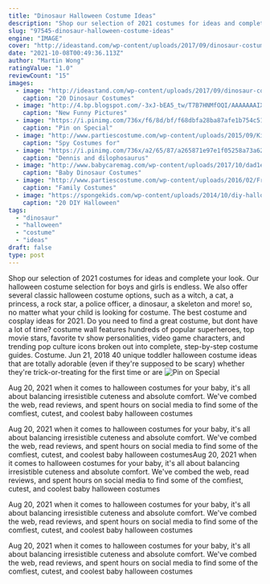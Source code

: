 ```yaml
---
title: "Dinosaur Halloween Costume Ideas"
description: "Shop our selection of 2021 costumes for ideas and complete your look.  Our halloween costume selection for boys and girls is endless. We also offer several classic halloween costume options, such as a witch, a cat, a princess, a rock star, a police officer, a dinosaur, a skeleton and more! so, no matter what your child is looking for costume"
slug: "97545-dinosaur-halloween-costume-ideas"
engine: "IMAGE"
cover: "http://ideastand.com/wp-content/uploads/2017/09/dinosaur-costume-diy/7-dinosaur-costume-diy-ideas-tutorials.jpg"
date: "2021-10-08T00:49:36.113Z"
author: "Martin Wong"
ratingValue: "1.0"
reviewCount: "15"
images:
  - image: "http://ideastand.com/wp-content/uploads/2017/09/dinosaur-costume-diy/7-dinosaur-costume-diy-ideas-tutorials.jpg"
    caption: "20 Dinosaur Costumes"
  - image: "http://4.bp.blogspot.com/-3xJ-bEA5_tw/T7B7HNMfOQI/AAAAAAAIXpY/sbOD50I59Yc/s1600/Funny+Pet+Costumes+(62).jpg"
    caption: "New Funny Pictures"
  - image: "https://i.pinimg.com/736x/f6/8d/bf/f68dbfa28ba87afe1b754c518351c11a--crocodile-makeup-crocodile-costume.jpg"
    caption: "Pin on Special"
  - image: "http://www.partiescostume.com/wp-content/uploads/2015/09/Kids-Spy-Costume-Ideas.jpg"
    caption: "Spy Costumes for"
  - image: "https://i.pinimg.com/736x/a2/65/87/a265871e97e1f05258a73a62ce2609ad--jurassic-park-mel.jpg"
    caption: "Dennis and dilophosaurus"
  - image: "http://www.babycaremag.com/wp-content/uploads/2017/10/dad1e9cec6b4edd34eda918f652ad454.jpg"
    caption: "Baby Dinosaur Costumes"
  - image: "http://www.partiescostume.com/wp-content/uploads/2016/02/Frozen-Family-Costumes.jpg"
    caption: "Family Costumes"
  - image: "https://spongekids.com/wp-content/uploads/2014/10/diy-halloween-mask-crafts/20-paperbag-mask.jpg"
    caption: "20 DIY Halloween"
tags:
  - "dinosaur"
  - "halloween"
  - "costume"
  - "ideas"
draft: false
type: post
---
```


Shop our selection of 2021 costumes for ideas and complete your look.  Our halloween costume selection for boys and girls is endless. We also offer several classic halloween costume options, such as a witch, a cat, a princess, a rock star, a police officer, a dinosaur, a skeleton and more! so, no matter what your child is looking for costume. The best costume and cosplay ideas for 2021. Do you need to find a great costume, but dont have a lot of time? costume wall features hundreds of popular superheroes, top movie stars, favorite tv show personalities, video game characters, and trending pop culture icons broken out into complete, step-by-step costume guides. Costume. Jun 21, 2018 40 unique toddler halloween costume ideas that are totally adorable (even if they're supposed to be scary) whether they're trick-or-treating for the first time or are
![Pin on Special](https://i.pinimg.com/736x/f6/8d/bf/f68dbfa28ba87afe1b754c518351c11a--crocodile-makeup-crocodile-costume.jpg "Pin on Special")

Aug 20, 2021 when it comes to halloween costumes for your baby, it&#39;s all about balancing irresistible cuteness and absolute comfort. We&#39;ve combed the web, read reviews, and spent hours on social media to find some of the comfiest, cutest, and coolest baby halloween costumes
<!--inArticleAds-->

<!--galleryOne-->

Aug 20, 2021 when it comes to halloween costumes for your baby, it's all about balancing irresistible cuteness and absolute comfort. We've combed the web, read reviews, and spent hours on social media to find some of the comfiest, cutest, and coolest baby halloween costumesAug 20, 2021 when it comes to halloween costumes for your baby, it's all about balancing irresistible cuteness and absolute comfort. We've combed the web, read reviews, and spent hours on social media to find some of the comfiest, cutest, and coolest baby halloween costumes
<!--inArticleAds-->

<!--galleryTwo-->

Aug 20, 2021 when it comes to halloween costumes for your baby, it's all about balancing irresistible cuteness and absolute comfort. We've combed the web, read reviews, and spent hours on social media to find some of the comfiest, cutest, and coolest baby halloween costumes
<!--galleryThree-->

Aug 20, 2021 when it comes to halloween costumes for your baby, it's all about balancing irresistible cuteness and absolute comfort. We've combed the web, read reviews, and spent hours on social media to find some of the comfiest, cutest, and coolest baby halloween costumes